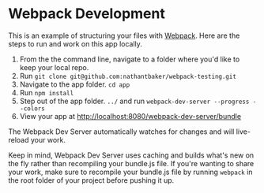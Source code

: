 # Webpack Development

This is an example of structuring your files with [Webpack](https://webpack.github.io/). Here are the steps to run and work on this app locally.

1. From the the command line, navigate to a folder where you'd like to keep your local repo.
1. Run `git clone git@github.com:nathantbaker/webpack-testing.git`
1. Navigate to the app folder. `cd app`
1. Run `npm install`
1. Step out of the app folder. `../` and run `webpack-dev-server --progress --colors`
1. View your app at [http://localhost:8080/webpack-dev-server/bundle](http://localhost:8080/webpack-dev-server/bundle)

The Webpack Dev Server automatically watches for changes and will live-reload your work.

Keep in mind, Webpack Dev Server uses caching and builds what's new on the fly rather than recompiling your bundle.js file. If you're wanting to share your work, make sure to recompile your bundle.js file by running `webpack` in the root folder of your project before pushing it up.